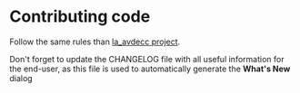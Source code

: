 # Contributing code

Follow the same rules than [la_avdecc project](3rdparty/avdecc/CONTRIBUTING.md).

Don't forget to update the CHANGELOG file with all useful information for the end-user, as this file is used to automatically generate the **What's New** dialog
